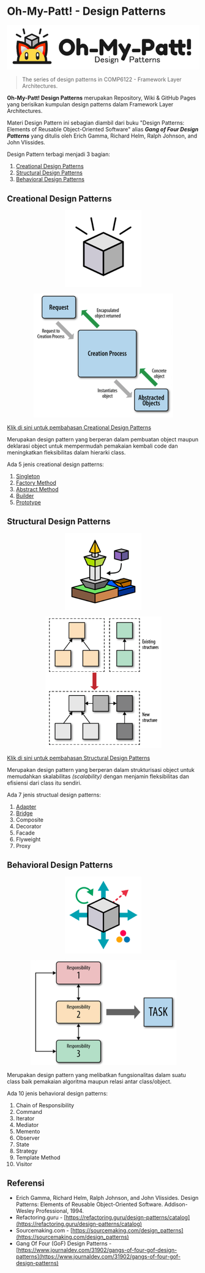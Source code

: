 # Oh-My-Patt! - Design Patterns

<p align="center" style="text-align:center"><img src="./assets/img/oh-my-patt.png#center" alt="Oh-My-Patt Design Patterns" /></p>

> The series of design patterns in COMP6122 - Framework Layer Architectures.

**Oh-My-Patt! Design Patterns** merupakan Repository, Wiki & GitHub Pages yang berisikan kumpulan design patterns dalam Framework Layer Architectures.

Materi Design Pattern ini sebagian diambil dari buku "Design Patterns: Elements of Reusable Object-Oriented Software" alias _**Gang of Four Design Patterns**_ yang ditulis oleh Erich Gamma, Richard Helm, Ralph Johnson, and John Vlissides.

Design Pattern terbagi menjadi 3 bagian:

1. [Creational Design Patterns](Creational)
2. [Structural Design Patterns](Structural)
3. [Behavioral Design Patterns](Behavioral)

## Creational Design Patterns

<p align="center" style="text-align:center"><img src="./assets/img/pattern/creational.png" alt="Creational Design Patterns" height="200" class="thumbnail" /></p>

<p align="center" style="text-align:center"><img src="./assets/img/creational/creational-model.png" alt="Creational Design Patterns Model" class="center" /></p>

[Klik di sini untuk pembahasan Creational Design Patterns](Creational)

Merupakan design pattern yang berperan dalam pembuatan object maupun deklarasi object untuk mempermudah pemakaian kembali code dan meningkatkan fleksibilitas dalam hierarki class.

Ada 5 jenis creational design patterns:

1. [Singleton](Creational/Singleton)
2. [Factory Method](Creational/Factory-Method)
3. [Abstract Method](Creational/Abstract-Method)
4. [Builder](Creational/Builder)
5. [Prototype](Creational/Prototype)


## Structural Design Patterns

<p align="center" style="text-align:center"><img src="./assets/img/pattern/structural.png" alt="Structural Design Patterns" height="200" class="thumbnail" /></p>

<p align="center" style="text-align:center"><img src="./assets/img/structural/structural-model.png" alt="Structural Design Patterns Model" class="center" /></p>

[Klik di sini untuk pembahasan Structural Design Patterns](Structural)

Merupakan design pattern yang berperan dalam strukturisasi object untuk memudahkan skalabilitas _(scalability)_ dengan menjamin fleksibilitas dan efisiensi dari class itu sendiri.

Ada 7 jenis structual design patterns:

1. [Adapter](Adapter)
2. [Bridge](Bridge)
3. Composite
4. Decorator
5. Facade
6. Flyweight
7. Proxy

## Behavioral Design Patterns

<p align="center" style="text-align:center"><img src="./assets/img/pattern/behavioral.png" alt="Behavioral Design Patterns" height="200" class="thumbnail" /></p>

<p align="center" style="text-align:center"><img src="./assets/img/behavioral/behavioral-model.png" alt="Behavioral Design Patterns Model" class="center" /></p>

Merupakan design pattern yang melibatkan fungsionalitas dalam suatu class baik pemakaian algoritma maupun relasi antar class/object.

Ada 10 jenis behavioral design patterns:

1. Chain of Responsibility
2. Command
3. Iterator
4. Mediator
5. Memento
6. Observer
7. State
8. Strategy
9. Template Method
10. Visitor

## Referensi

- Erich Gamma, Richard Helm, Ralph Johnson, and John Vlissides. Design Patterns: Elements of Reusable Object-Oriented Software. Addison-Wesley Professional, 1994.
- Refactoring.guru - [https://refactoring.guru/design-patterns/catalog](https://refactoring.guru/design-patterns/catalog)
- Sourcemaking.com - [https://sourcemaking.com/design_patterns](https://sourcemaking.com/design_patterns)
- Gang Of Four (GoF) Design Patterns - [https://www.journaldev.com/31902/gangs-of-four-gof-design-patterns](https://www.journaldev.com/31902/gangs-of-four-gof-design-patterns)
